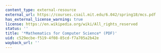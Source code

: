 ```yaml
---
content_type: external-resource
external_url: https://courses.csail.mit.edu/6.042/spring18/mcs.pdf
has_external_license_warning: true
license: https://en.wikipedia.org/wiki/All_rights_reserved
status: ''
title: '*Mathematics for Computer Science* (PDF)'
uid: c529ecbe-f519-4f08-85cd-f7a705a2b42e
wayback_url: ''
---
```

